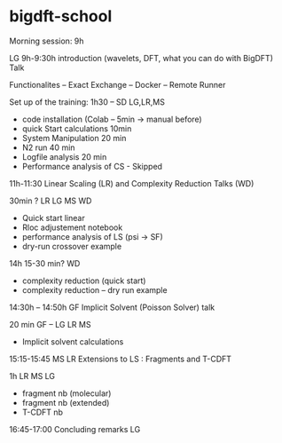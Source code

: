 # bigdft-school

Morning session: 9h

LG 9h-9:30h introduction (wavelets, DFT, what you can do with BigDFT) Talk 

Functionalites – Exact Exchange – Docker – Remote Runner 

Set up of the training: 1h30 – SD LG,LR,MS
* code installation (Colab – 5min → manual before)
* quick Start calculations 10min
* System Manipulation 20 min
* N2 run 40 min
* Logfile analysis 20 min
* Performance analysis of CS - Skipped

11h-11:30
Linear Scaling (LR) and Complexity Reduction Talks (WD)

30min ? LR LG MS WD
* Quick start linear
* Rloc adjustement notebook
* performance analysis of LS (psi → SF) 
* dry-run crossover example

14h
15-30 min? WD 
* complexity reduction (quick start)
* complexity reduction – dry run example

14:30h – 14:50h GF
Implicit Solvent (Poisson Solver) talk

20 min GF – LG LR MS
* Implicit solvent calculations

15:15-15:45 MS LR
Extensions to LS : Fragments and T-CDFT

1h LR MS LG
* fragment nb (molecular)
* fragment nb (extended)
* T-CDFT nb

16:45-17:00
Concluding remarks LG

